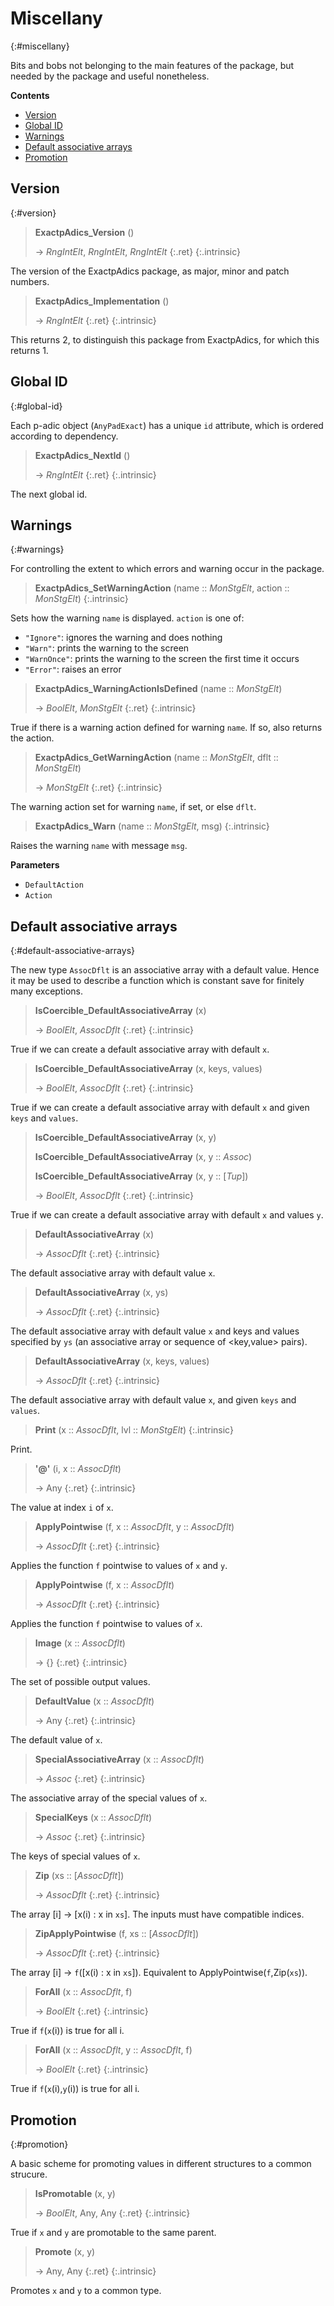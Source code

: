 # Miscellany
{:#miscellany}

Bits and bobs not belonging to the main features of the package, but needed by the package and useful nonetheless.

**Contents**
* [Version](#version)
* [Global ID](#global-id)
* [Warnings](#warnings)
* [Default associative arrays](#default-associative-arrays)
* [Promotion](#promotion)

## Version
{:#version}

<a id="ExactpAdics_Version"></a><a id="ExactpAdics_Version--noargs"></a>
> **ExactpAdics_Version** ()
> 
> -> *RngIntElt*, *RngIntElt*, *RngIntElt*
> {:.ret}
{:.intrinsic}

The version of the ExactpAdics package, as major, minor and patch numbers.


<a id="ExactpAdics_Implementation"></a><a id="ExactpAdics_Implementation--noargs"></a>
> **ExactpAdics_Implementation** ()
> 
> -> *RngIntElt*
> {:.ret}
{:.intrinsic}

This returns 2, to distinguish this package from ExactpAdics, for which this returns 1.


## Global ID
{:#global-id}

Each p-adic object (`AnyPadExact`) has a unique `id` attribute, which is ordered according to dependency.

<a id="ExactpAdics_NextId"></a><a id="ExactpAdics_NextId--noargs"></a>
> **ExactpAdics_NextId** ()
> 
> -> *RngIntElt*
> {:.ret}
{:.intrinsic}

The next global id.


## Warnings
{:#warnings}

For controlling the extent to which errors and warning occur in the package.

<a id="ExactpAdics_SetWarningAction"></a><a id="ExactpAdics_SetWarningAction--MonStgElt--etc"></a><a id="ExactpAdics_SetWarningAction--MonStgElt--MonStgElt"></a>
> **ExactpAdics_SetWarningAction** (name :: *MonStgElt*, action :: *MonStgElt*)
{:.intrinsic}

Sets how the warning `name` is displayed. `action` is one of:
- `"Ignore"`: ignores the warning and does nothing
- `"Warn"`: prints the warning to the screen
- `"WarnOnce"`: prints the warning to the screen the first time it occurs
- `"Error"`: raises an error


<a id="ExactpAdics_WarningActionIsDefined"></a><a id="ExactpAdics_WarningActionIsDefined--MonStgElt"></a>
> **ExactpAdics_WarningActionIsDefined** (name :: *MonStgElt*)
> 
> -> *BoolElt*, *MonStgElt*
> {:.ret}
{:.intrinsic}

True if there is a warning action defined for warning `name`. If so, also returns the action.


<a id="ExactpAdics_GetWarningAction"></a><a id="ExactpAdics_GetWarningAction--MonStgElt--etc"></a><a id="ExactpAdics_GetWarningAction--MonStgElt--MonStgElt"></a>
> **ExactpAdics_GetWarningAction** (name :: *MonStgElt*, dflt :: *MonStgElt*)
> 
> -> *MonStgElt*
> {:.ret}
{:.intrinsic}

The warning action set for warning `name`, if set, or else `dflt`.


<a id="ExactpAdics_Warn"></a><a id="ExactpAdics_Warn--MonStgElt--etc"></a><a id="ExactpAdics_Warn--MonStgElt--any"></a>
> **ExactpAdics_Warn** (name :: *MonStgElt*, msg)
{:.intrinsic}

Raises the warning `name` with message `msg`.

**Parameters**
- `DefaultAction`
- `Action`

## Default associative arrays
{:#default-associative-arrays}

The new type `AssocDflt` is an associative array with a default value. Hence it may be used to describe a function which is constant save for finitely many exceptions.

<a id="IsCoercible_DefaultAssociativeArray"></a><a id="IsCoercible_DefaultAssociativeArray--any"></a>
> **IsCoercible_DefaultAssociativeArray** (x)
> 
> -> *BoolElt*, *AssocDflt*
> {:.ret}
{:.intrinsic}

True if we can create a default associative array with default `x`.


<a id="IsCoercible_DefaultAssociativeArray-2"></a><a id="IsCoercible_DefaultAssociativeArray--any--etc"></a><a id="IsCoercible_DefaultAssociativeArray--any--any--any"></a>
> **IsCoercible_DefaultAssociativeArray** (x, keys, values)
> 
> -> *BoolElt*, *AssocDflt*
> {:.ret}
{:.intrinsic}

True if we can create a default associative array with default `x` and given `keys` and `values`.


<a id="IsCoercible_DefaultAssociativeArray-3"></a><a id="IsCoercible_DefaultAssociativeArray--any--etc-2"></a><a id="IsCoercible_DefaultAssociativeArray--any--any"></a><a id="IsCoercible_DefaultAssociativeArray--any--Assoc"></a><a id="IsCoercible_DefaultAssociativeArray--any--seq-Tup"></a>
> **IsCoercible_DefaultAssociativeArray** (x, y)
> 
> **IsCoercible_DefaultAssociativeArray** (x, y :: *Assoc*)
> 
> **IsCoercible_DefaultAssociativeArray** (x, y :: [*Tup*])
> 
> -> *BoolElt*, *AssocDflt*
> {:.ret}
{:.intrinsic}

True if we can create a default associative array with default `x` and values `y`.






<a id="DefaultAssociativeArray"></a><a id="DefaultAssociativeArray--any"></a>
> **DefaultAssociativeArray** (x)
> 
> -> *AssocDflt*
> {:.ret}
{:.intrinsic}

The default associative array with default value `x`.


<a id="DefaultAssociativeArray-2"></a><a id="DefaultAssociativeArray--any--etc"></a><a id="DefaultAssociativeArray--any--any"></a>
> **DefaultAssociativeArray** (x, ys)
> 
> -> *AssocDflt*
> {:.ret}
{:.intrinsic}

The default associative array with default value `x` and keys and values specified by `ys` (an associative array or sequence of <key,value> pairs).


<a id="DefaultAssociativeArray-3"></a><a id="DefaultAssociativeArray--any--etc-2"></a><a id="DefaultAssociativeArray--any--any--any"></a>
> **DefaultAssociativeArray** (x, keys, values)
> 
> -> *AssocDflt*
> {:.ret}
{:.intrinsic}

The default associative array with default value `x`, and given `keys` and `values`.


<a id="Print"></a><a id="Print--AssocDflt--etc"></a><a id="Print--AssocDflt--MonStgElt"></a>
> **Print** (x :: *AssocDflt*, lvl :: *MonStgElt*)
{:.intrinsic}

Print.


<a id="@"></a><a id="@--any--etc"></a><a id="@--any--AssocDflt"></a>
> **\'@\'** (i, x :: *AssocDflt*)
> 
> -> Any
> {:.ret}
{:.intrinsic}

The value at index `i` of `x`.


<a id="ApplyPointwise"></a><a id="ApplyPointwise--any--etc"></a><a id="ApplyPointwise--any--AssocDflt--AssocDflt"></a>
> **ApplyPointwise** (f, x :: *AssocDflt*, y :: *AssocDflt*)
> 
> -> *AssocDflt*
> {:.ret}
{:.intrinsic}

Applies the function `f` pointwise to values of `x` and `y`.


<a id="ApplyPointwise-2"></a><a id="ApplyPointwise--any--etc-2"></a><a id="ApplyPointwise--any--AssocDflt"></a>
> **ApplyPointwise** (f, x :: *AssocDflt*)
> 
> -> *AssocDflt*
> {:.ret}
{:.intrinsic}

Applies the function `f` pointwise to values of `x`.


<a id="Image"></a><a id="Image--AssocDflt"></a>
> **Image** (x :: *AssocDflt*)
> 
> -> {}
> {:.ret}
{:.intrinsic}

The set of possible output values.


<a id="DefaultValue"></a><a id="DefaultValue--AssocDflt"></a>
> **DefaultValue** (x :: *AssocDflt*)
> 
> -> Any
> {:.ret}
{:.intrinsic}

The default value of `x`.


<a id="SpecialAssociativeArray"></a><a id="SpecialAssociativeArray--AssocDflt"></a>
> **SpecialAssociativeArray** (x :: *AssocDflt*)
> 
> -> *Assoc*
> {:.ret}
{:.intrinsic}

The associative array of the special values of `x`.


<a id="SpecialKeys"></a><a id="SpecialKeys--AssocDflt"></a>
> **SpecialKeys** (x :: *AssocDflt*)
> 
> -> *Assoc*
> {:.ret}
{:.intrinsic}

The keys of special values of `x`.


<a id="Zip"></a><a id="Zip--seq-AssocDflt"></a>
> **Zip** (xs :: [*AssocDflt*])
> 
> -> *AssocDflt*
> {:.ret}
{:.intrinsic}

The array [i] -> [x(i) : x in `xs`]. The inputs must have compatible indices.


<a id="ZipApplyPointwise"></a><a id="ZipApplyPointwise--any--etc"></a><a id="ZipApplyPointwise--any--seq-AssocDflt"></a>
> **ZipApplyPointwise** (f, xs :: [*AssocDflt*])
> 
> -> *AssocDflt*
> {:.ret}
{:.intrinsic}

The array [i] -> `f`([x(i) : x in `xs`]). Equivalent to ApplyPointwise(`f`,Zip(`xs`)).


<a id="ForAll"></a><a id="ForAll--AssocDflt--etc"></a><a id="ForAll--AssocDflt--any"></a>
> **ForAll** (x :: *AssocDflt*, f)
> 
> -> *BoolElt*
> {:.ret}
{:.intrinsic}

True if `f`(`x`(i)) is true for all i.


<a id="ForAll-2"></a><a id="ForAll--AssocDflt--etc-2"></a><a id="ForAll--AssocDflt--AssocDflt--any"></a>
> **ForAll** (x :: *AssocDflt*, y :: *AssocDflt*, f)
> 
> -> *BoolElt*
> {:.ret}
{:.intrinsic}

True if `f`(`x`(i),`y`(i)) is true for all i.


## Promotion
{:#promotion}

A basic scheme for promoting values in different structures to a common strucure.

<a id="IsPromotable"></a><a id="IsPromotable--any--etc"></a><a id="IsPromotable--any--any"></a>
> **IsPromotable** (x, y)
> 
> -> *BoolElt*, Any, Any
> {:.ret}
{:.intrinsic}

True if `x` and `y` are promotable to the same parent.


<a id="Promote"></a><a id="Promote--any--etc"></a><a id="Promote--any--any"></a>
> **Promote** (x, y)
> 
> -> Any, Any
> {:.ret}
{:.intrinsic}

Promotes `x` and `y` to a common type.


